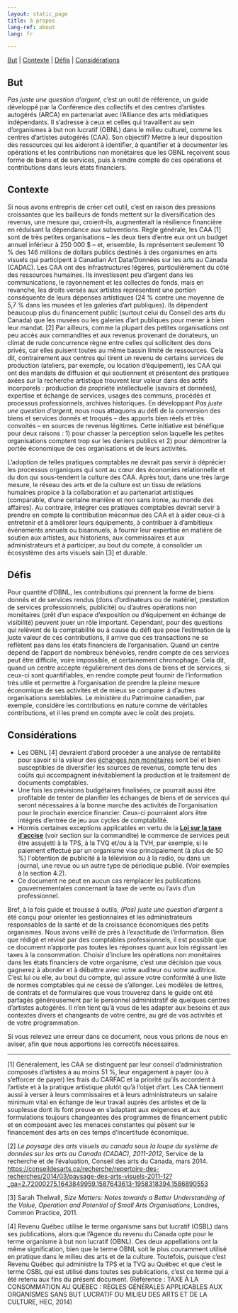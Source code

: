 ```yaml
---
layout: static_page
title: à propos
lang-ref: about
lang: fr

---
```

[But](#but) | [Contexte](#contexte) | [Défis](#défis) | [Considérations](#considérations)
## **But**

_Pas juste une question d’argent_, c’est un outil de référence, un guide développé par la Conférence des collectifs et des centres d’artistes autogérés (ARCA) en partenariat avec l’Alliance des arts médiatiques indépendants. Il s’adresse à ceux et celles qui travaillent au sein d’organismes à but non lucratif (OBNL) dans le milieu culturel, comme les centres d’artistes autogérés (CAA). Son objectif? Mettre à leur disposition des ressources qui les aideront à identifier, à quantifier et à documenter les opérations et les contributions non monétaires que les OBNL reçoivent sous forme de biens et de services, puis à rendre compte de ces opérations et contributions dans leurs états financiers.

## **Contexte**

Si nous avons entrepris de créer cet outil, c’est en raison des pressions croissantes que les bailleurs de fonds mettent sur la diversification des revenus, une mesure qui, croient-ils, augmenterait la résilience financière en réduisant la dépendance aux subventions. Règle générale, les CAA \[1\] sont de très petites organisations – les deux tiers d’entre eux ont un budget annuel inférieur à 250 000 $ – et, ensemble, ils représentent seulement 10 % des 146 millions de dollars publics destinés à des organismes en arts visuels qui participent à Canadian Art Data/Données sur les arts au Canada (CADAC). Les CAA ont des infrastructures légères, particulièrement du côté des ressources humaines. Ils investissent peu d’argent dans les communications, le rayonnement et les collectes de fonds, mais en revanche, les droits versés aux artistes représentent une portion conséquente de leurs dépenses artistiques (24 % contre une moyenne de 5,7 % dans les musées et les galeries d’art publiques). Ils dépendent beaucoup plus du financement public (surtout celui du Conseil des arts du Canada) que les musées ou les galeries d’art publiques pour mener à bien leur mandat. \[2\] Par ailleurs, comme la plupart des petites organisations ont peu accès aux commandites et aux revenus provenant de donateurs, un climat de rude concurrence règne entre celles qui sollicitent des dons privés, car elles puisent toutes au même bassin limité de ressources. Cela dit, contrairement aux centres qui tirent un revenu de certains services de production (ateliers, par exemple, ou location d’équipement), les CAA qui ont des mandats de diffusion et qui soutiennent et présentent des pratiques axées sur la recherche artistique trouvent leur valeur dans des actifs incorporels : production de propriété intellectuelle (savoirs et données), expertise et échange de services, usages des communs, procédés et processus professionnels, archives historiques. En développant _Pas juste une question d’argent_, nous nous attaquons au défi de la conversion des biens et services donnés et troqués – des apports bien réels et très convoités – en sources de revenus légitimes. Cette initiative est bénéfique pour deux raisons : 1) pour chasser la perception selon laquelle les petites organisations comptent trop sur les deniers publics et 2) pour démontrer la portée économique de ces organisations et de leurs activités.

L’adoption de telles pratiques comptables ne devrait pas servir à déprécier les processus organiques qui sont au cœur des économies relationnelle et du don qui sous-tendent la culture des CAA. Après tout, dans une très large mesure, le réseau des arts et de la culture est un tissu de relations humaines propice à la collaboration et au partenariat artistiques (comparable, d’une certaine manière et non sans ironie, au monde des affaires). Au contraire, intégrer ces pratiques comptables devrait servir à prendre en compte la contribution méconnue des CAA et à aider ceux-ci à entretenir et à améliorer leurs équipements, à contribuer à d’ambitieux événements annuels ou bisannuels, à fournir leur expertise en matière de soutien aux artistes, aux historiens, aux commissaires et aux administrateurs et à participer, au bout du compte, à consolider un écosystème des arts visuels sain \[3\] et durable.

## **Défis**

Pour quantité d’OBNL, les contributions qui prennent la forme de biens donnés et de services rendus (dons d’ordinateurs ou de matériel, prestation de services professionnels, publicité) ou d’autres opérations non monétaires (prêt d’un espace d’exposition ou d’équipement en échange de visibilité) peuvent jouer un rôle important. Cependant, pour des questions qui relèvent de la comptabilité ou à cause du défi que pose l’estimation de la juste valeur de ces contributions, il arrive que ces transactions ne se reflètent pas dans les états financiers de l’organisation. Quand un centre dépend de l’apport de nombreux bénévoles, rendre compte de ces services peut être difficile, voire impossible, et certainement chronophage. Cela dit, quand un centre accepte régulièrement des dons de biens et de services, si ceux-ci sont quantifiables, en rendre compte peut fournir de l’information très utile et permettre à l’organisation de prendre la pleine mesure économique de ses activités et de mieux se comparer à d’autres organisations semblables. Le ministère du Patrimoine canadien, par exemple, considère les contributions en nature comme de véritables contributions, et il les prend en compte avec le coût des projets.

## **Considérations**

* Les OBNL \[4\] devraient d’abord procéder à une analyse de rentabilité pour savoir si la valeur des <a href="{{site.baseurl}}/fr/boîte_à_outils/lexique#échanges-non-monétaires" target="_blank" title="Aussi appelé 'échange de service', l’échanges d’actifs, (très rarement de passifs) ou de services non monétaires contre d’autres actifs, passifs ou services non monétaires, sans contrepartie financière ou moyennant une contrepartie financière négligeable; l’échange est une pratique courante des partenariats et co-productions dans lesquels chaque partie contribue des biens et des services de valeurs plus ou moins égales.">échanges non monétaires</a> sont bel et bien susceptibles de diversifier les sources de revenus, compte tenu des coûts qui accompagnent inévitablement la production et le traitement de documents comptables.
* Une fois les prévisions budgétaires finalisées, ce pourrait aussi être profitable de tenter de planifier les échanges de biens et de services qui seront nécessaires à la bonne marche des activités de l’organisation pour le prochain exercice financier. Ceux-ci pourraient alors être intégrés d’entrée de jeu aux cycles de comptabilité.
* Hormis certaines exceptions applicables en vertu de la [**Loi sur la taxe d’accise**](https://www.canada.ca/fr/agence-revenu/services/formulaires-publications/publications/news93/nouvelles-accise-tps-tvh-no-93.html) (voir section sur la commandite) le commerce de services peut être assujetti à la TPS, à la TVQ et/ou à la TVH, par exemple, si le paiement effectué par un organisme vise principalement (à plus de 50 %) l'obtention de publicité à la télévision ou à la radio, ou dans un journal, une revue ou un autre type de périodique publié. (Voir exemples à la section 4.2).
* Ce document ne peut en aucun cas remplacer les publications gouvernementales concernant la taxe de vente ou l’avis d’un professionnel.

Bref, à la fois guide et trousse à outils, _(Pas) juste une question d’argent_ a été conçu pour orienter les gestionnaires et les administrateurs responsables de la santé et de la croissance économiques des petits organismes. Nous avons veillé de près à l’exactitude de l’information. Bien que rédigé et révisé par des comptables professionnels, il est possible que ce document n’apporte pas toutes les réponses quant aux lois régissant les taxes à la consommation. Choisir d’inclure les opérations non monétaires dans les états financiers de votre organisme, c’est une décision que vous gagnerez à aborder et à débattre avec votre auditeur ou votre auditrice. C’est lui ou elle, au bout du compte, qui assure votre conformité à une liste de normes comptables qui ne cesse de s’allonger. Les modèles de lettres, de contrats et de formulaires que vous trouverez dans le guide ont été partagés généreusement par le personnel administratif de quelques centres d’artistes autogérés. Il n’en tient qu’à vous de les adapter aux besoins et aux contextes divers et changeants de votre centre, au gré de vos activités et de votre programmation.

Si vous relevez une erreur dans ce document, nous vous prions de nous en aviser, afin que nous apportions les correctifs nécessaires.


***

\[1\] Généralement, les CAA se distinguent par leur conseil d’administration composés d’artistes à au moins 51 %, leur engagement à payer (ou à s’efforcer de payer) les frais du CARFAC et la priorité qu’ils accordent à l’artiste et à la pratique artistique plutôt qu’à l’objet d’art. Les CAA tiennent aussi à verser à leurs commissaires et à leurs administrateurs un salaire minimum vital en échange de leur travail auprès des artistes et de la souplesse dont ils font preuve en s’adaptant aux exigences et aux formulations toujours changeantes des programmes de financement public et en composant avec les menaces constantes qui pèsent sur le financement des arts en ces temps d’incertitude économique.

\[2\] _Le paysage des arts visuels au canada sous la loupe du système de données sur les arts au Canada (CADAC), 2011-2012_, Service de la recherche et de l’évaluation, Conseil des arts du Canada, mars 2014. 
<a class="external" href="https://conseildesarts.ca/recherche/repertoire-des-recherches/2014/03/paysage-des-arts-visuels-2011-12?_ga=2.72000275.1643849959.1587643613-1958318394.1586890553" target="_blank" title="Le paysage des arts visuels au canada sous la loupe du système de données sur les arts au Canada (CADAC), 2011-2012">https://conseildesarts.ca/recherche/repertoire-des-recherches/2014/03/paysage-des-arts-visuels-2011-12?_ga=2.72000275.1643849959.1587643613-1958318394.1586890553</a>

\[3\] Sarah Thelwall, _Size Matters: Notes towards a Better Understanding of the Value, Operation and Potential of Small Arts Organisations_, Londres, Common Practice, 2011.

\[4\] Revenu Québec utilise le terme organisme sans but lucratif (OSBL) dans ses publications, alors que l’Agence du revenu du Canada opte pour le terme organisme à but non lucratif (OBNL). Ces deux appellations ont la même signification, bien que le terme OBNL soit le plus couramment utilisé en pratique dans le milieu des arts et de la culture. Toutefois, puisque c’est Revenu Québec qui administre la TPS et la TVQ au Québec et que c’est le terme OSBL qui est utilisé dans toutes ses publications, c’est ce terme qui a été retenu aux fins du présent document. (Référence : TAXE À LA CONSOMMATION AU QUÉBEC : RÈGLES GÉNÉRALES APPLICABLES AUX ORGANISMES SANS BUT LUCRATIF DU MILIEU DES ARTS ET DE LA CULTURE, HEC, 2014)